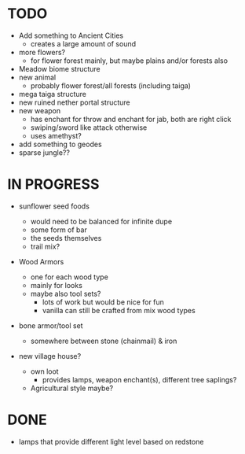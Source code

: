 # TODO

- Add something to Ancient Cities
	- creates a large amount of sound
- more flowers?
	- for flower forest mainly, but maybe plains and/or forests also
- Meadow biome structure
- new animal
	- probably flower forest/all forests (including taiga)
- mega taiga structure
- new ruined nether portal structure
- new weapon
	- has enchant for throw and enchant for jab, both are right click
	- swiping/sword like attack otherwise
	- uses amethyst?
- add something to geodes
- sparse jungle??

# IN PROGRESS
- sunflower seed foods
    - would need to be balanced for infinite dupe
    - some form of bar
    - the seeds themselves
    - trail mix?

- Wood Armors
  - one for each wood type
  - mainly for looks
  - maybe also tool sets?
    - lots of work but would be nice for fun
    - vanilla can still be crafted from mix wood types

- bone armor/tool set
    - somewhere between stone (chainmail) & iron

- new village house?
    - own loot
      - provides lamps, weapon enchant(s), different tree saplings?
    - Agricultural style maybe?

# DONE
- lamps that provide different light level based on redstone
